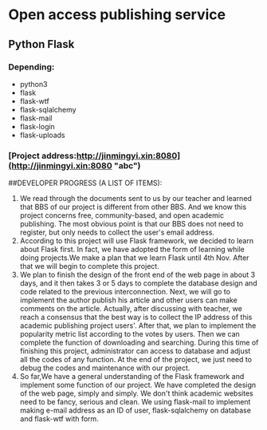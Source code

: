 # Open access publishing service
## Python Flask
### Depending:
* python3
* flask
* flask-wtf
* flask-sqlalchemy
* flask-mail
* flask-login
* flask-uploads

### [Project address:http://jinmingyi.xin:8080](http://jinmingyi.xin:8080 "abc")

##DEVELOPER PROGRESS (A LIST OF ITEMS):
1.  We read through the documents sent to us by our teacher and learned that BBS of our project is different from other BBS. And we know this project concerns free, community-based, and open academic publishing. The most obvious point is that our BBS does not need to register, but only needs to collect the user's email address.
2.  According to this project will use Flask framework, we decided to learn about Flask first. In fact, we have adopted the form of learning while doing projects.We make a plan that we learn Flask until 4th Nov. After that we will begin to complete this project.
3.  We plan to finish the design of the front end of the web page in about 3 days, and it then takes 3 or 5 days to complete the database design and code related to the previous interconnection. Next, we will go to implement the author publish his article and other users can make comments on the article. Actually, after discussing with teacher, we reach a consensus that the best way is to collect the IP address of this academic publishing project users'. After that, we plan to implement the popularity metric list according to the votes by users. Then we can complete the function of downloading and searching. During this time of finishing this project, administrator can access to database and adjust all the codes of any function. At the end of the project, we just need to debug the codes and maintenance with our project.
4.  So far,We have a general understanding of the Flask framework and implement some function of our project. We have completed the design of the web page, simply and simply. We don't think academic websites need to be fancy, serious and clean. We using flask-mail to implement making e-mail address as an ID of user, flask-sqlalchemy on database and flask-wtf with form.